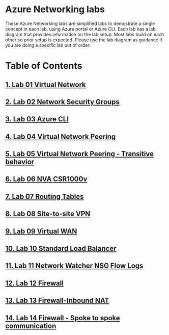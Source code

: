 # Azure Networking labs

These Azure Networking labs are simplified labs to demostrate a single concept in each lab, using Azure portal or Azure CLI. Each lab has a lab diagram that provides information on the lab setup. Most labs build on each other so prior setup is expected. Please use the lab diagram as guidance if you are doing a specific lab out of order. 


# Table of Contents
## [1. Lab 01 Virtual Network](https://github.com/binals/azurenetworking/blob/master/Lab%201%20Virtual%20Network.pdf "Lab 01 Virtual Network")
## [2. Lab 02 Network Security Groups](https://github.com/binals/azurenetworking/blob/master/Lab%202%20Network%20Security%20Groups.pdf)
## [3. Lab 03 Azure CLI](https://github.com/binals/azurenetworking/blob/master/Lab%203%20CLI.pdf)
## [4. Lab 04 Virtual Network Peering](https://github.com/binals/azurenetworking/blob/master/Lab%204%20Virtual%20Network%20Peering.pdf)
## [5. Lab 05 Virtual Network Peering - Transitive behavior](https://github.com/binals/azurenetworking/blob/master/Lab%205%20Virtual%20Network%20Peering%20-%20Transitive%20behavior.pdf)
## [6. Lab 06 NVA CSR1000v](https://github.com/binals/azurenetworking/blob/master/Lab%206%20NVA%20CSR1000v.pdf)
## [7. Lab 07 Routing Tables](https://github.com/binals/azurenetworking/blob/master/Lab%207%20Routing%20Tables.pdf)
## [8. Lab 08 Site-to-site VPN](https://github.com/binals/azurenetworking/blob/master/Lab%208%20Site-to-site%20VPN.pdf)
## [9. Lab 09 Virtual WAN](https://github.com/binals/azurenetworking/blob/master/Lab%209%20Virtual%20WAN.pdf)
## [10. Lab 10 Standard Load Balancer](https://github.com/binals/azurenetworking/blob/master/Lab%2010%20Standard%20Load%20Balancer.pdf)
## [11. Lab 11 Network Watcher NSG Flow Logs](https://github.com/binals/azurenetworking/blob/master/Lab%2011%20Network%20Watcher%20NSG%20Flow%20Logs.pdf)
## [12. Lab 12 Firewall](https://github.com/binals/azurenetworking/blob/master/Lab%2012%20Firewall.pdf)
## [13. Lab 13 Firewall-Inbound NAT](https://github.com/binals/azurenetworking/blob/master/Lab%2013%20Firewall%20-%20Inbound%20NAT.pdf)
## [14. Lab 14 Firewall - Spoke to spoke communication](https://github.com/binals/azurenetworking/blob/master/Lab%2014%20Firewall%20-%20Spoke%20to%20spoke%20communication.pdf)
